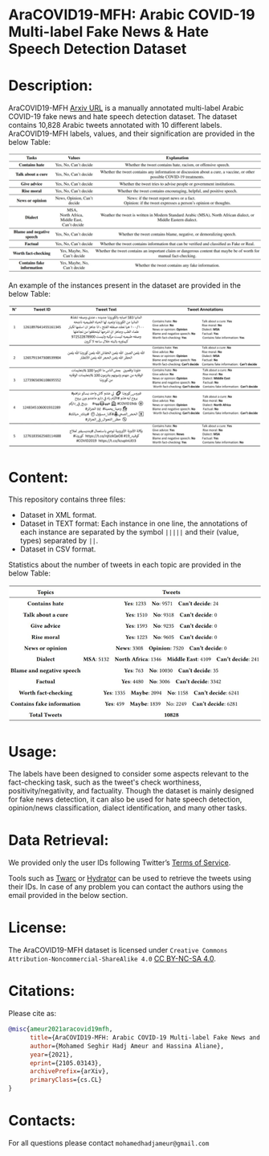 # AraCOVID19-MFH:  Arabic COVID-19 Multi-label Fake News & Hate Speech Detection Dataset

# Description:
AraCOVID19-MFH [Arxiv URL](https://arxiv.org/abs/2105.03143) is a manually annotated multi-label Arabic COVID-19 fake news and hate speech detection dataset. The dataset contains 10,828 Arabic tweets annotated with 10 different labels. AraCOVID19-MFH labels, values, and their signification are provided in the below Table:

<p align="center">
<img src="https://github.com/MohamedHadjAmeur/AraCOVID19-MFH/blob/main/desc.JPG" width="800">
</p>
 
An example of the instances present in the dataset are provided in the below Table:

<p align="center">
<img src="https://github.com/MohamedHadjAmeur/AraCOVID19-MFH/blob/main/examples.JPG" width="800">
</p>

# Content:


This repository contains three files:
* Dataset in XML format.
* Dataset in TEXT format: Each instance in one line, the annotations of each instance are separated by the symbol ``|||||`` and their (value, types) separated by ``||``. 
* Dataset in CSV format.

Statistics about the number of tweets in each topic are provided in the below Table:

<p align="center">
<img src="https://github.com/MohamedHadjAmeur/AraCOVID19-MFH/blob/main/stats.JPG" width="600">
</p>

# Usage:

The labels have been designed to consider some aspects relevant to the fact-checking task, such as the tweet's check worthiness, positivity/negativity, and factuality.  Though the dataset is mainly designed for fake news detection, it can also be used for hate speech detection, opinion/news classification, dialect identification, and many other tasks.


# Data Retrieval: 

We provided only the user IDs following Twitter’s [Terms of Service](https://developer.twitter.com/en/developer-terms/agreement-and-policy).

Tools such as [Twarc](https://github.com/DocNow/twarc) or [Hydrator](https://github.com/DocNow/hydrator) can be used to retrieve the tweets using their IDs. In case of any problem you can contact the authors using the email provided in the below section.


# License:

The AraCOVID19-MFH dataset is licensed under ``Creative Commons Attribution-Noncommercial-ShareAlike 4.0`` [CC BY-NC-SA 4.0](https://creativecommons.org/licenses/by-nc-sa/4.0/). 


# Citations:
Please cite as:

``` bibtex
@misc{ameur2021aracovid19mfh,
      title={AraCOVID19-MFH: Arabic COVID-19 Multi-label Fake News and Hate Speech Detection Dataset}, 
      author={Mohamed Seghir Hadj Ameur and Hassina Aliane},
      year={2021},
      eprint={2105.03143},
      archivePrefix={arXiv},
      primaryClass={cs.CL}
}
```


# Contacts:
For all questions please contact ``mohamedhadjameur@gmail.com`` 




